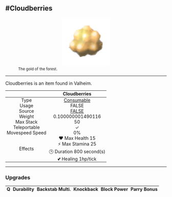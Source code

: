 <meta property="og:title" content="Cloudberries - MoreValheim" /><meta property="og:type" content="website" /><meta property="og:image" content="/assets/cloudberries.png" /><meta property="og:description" content="Cloudberries is an item found in Valheim." /><meta name="theme-color" content="#546D78"><meta name="twitter:card" content="summary_large_image">
#Cloudberries
-------------
<style>img {width:20px;}.tb {width:150px;display: block;margin-left: auto;margin-right: auto;}</style>

<style>.md-typeset table:not([class]) th:not([align]) {min-width:unset!important;}</style>
<style>td{padding:0em 0.3em!important;text-align:center!important;border-left:.05rem solid var(--md-default-fg-color--lightest)}</style>

<style>th{padding:0.1em 0.3em!important;text-align:center!important;font-weight:bold}</style>

<style>pre{text-align:right!important}</style>
<style>table tr td:first-child {border-left: 0;};</style>

<figure><img src="/assets/cloudberries.png" class="tb" /><figcaption><small>The gold of the forest.</small></figcaption></figure>

-------------

Cloudberries is an item found in Valheim.

|        | Cloudberries              |
| ----------- | ------------------------------------ |
| Type | [Consumable](../../types/consumable)
| Usage | FALSE<br>
| Source | [FALSE](../../items/false)
| Weight | 0.100000001490116 |
| Max Stack | 50 |
| Teleportable | ✓
| Movespeed Speed | 0%
| Effects | ❤️ Max Health 15<br>⚡ Max Stamina 25<br>🕒 Duration 800 second(s) <br>💕 Healing 1hp/tick <br>

-------------

### Upgrades
| Q | Durability | Backstab Multi. | Knockback | Block Power | Parry Bonus
| - | - | - | - | - | - 
